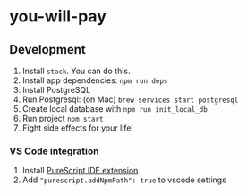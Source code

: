 # you-will-pay

## Development
1. Install `stack`. You can do this.
1. Install app dependencies: `npm run deps`
1. Install PostgreSQL
1. Run Postgresql: (on Mac) `brew services start postgresql`
1. Create local database with `npm run init_local_db`
1. Run project `npm start`
1. Fight side effects for your life!

### VS Code integration
1. Install [PureScript IDE extension](https://marketplace.visualstudio.com/items?itemName=nwolverson.ide-purescript)
1. Add `"purescript.addNpmPath": true` to vscode settings
